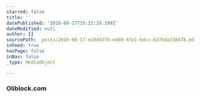 ```yaml
---
starred: false
title: ''
datePublished: '2016-08-17T15:22:29.199Z'
dateModified: null
author: []
sourcePath: _posts/2016-08-17-e1048376-e488-4fe1-bdcc-637bda338478.md
inFeed: true
hasPage: false
inNav: false
_type: MediaObject

---
```

### Oliblock.com